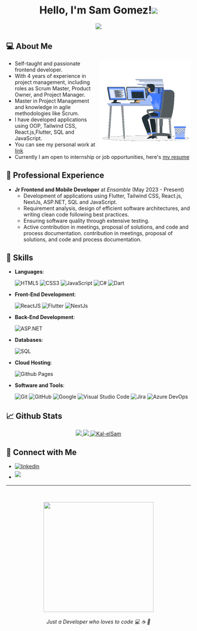 <h1 align="center"><b>Hello, I'm Sam Gomez!</b><img src="https://media.giphy.com/media/hvRJCLFzcasrR4ia7z/giphy.gif" width="35"></h1>

<p align="center">
  <a href="https://github.com/Kal-elSam/Kal-elSam"><img src="https://readme-typing-svg.herokuapp.com?font=Time+New+Roman&color=cyan&size=25&center=true&vCenter=true&width=600&height=100&lines=Frontend+Developer;Project+Manager+with+4+Years+Experience;Passionate+About+Agile+Methodologies;Perpetual+Learner+and+Tech+Curious;Constantly+Seeking+Challenges."></a>
</p>

## 💻 About Me

<img align="right" src="https://github.com/0xAbdulKhalid/0xAbdulKhalid/raw/main/assets/mdImages/Right_Side.gif" width = 250px>

- Self-taught and passionate frontend developer.
- With 4 years of experience in project management, including roles as Scrum Master, Product Owner, and Project Manager.
- Master in Project Management and knowledge in agile methodologies like Scrum.
- I have developed applications using OOP, Tailwind CSS, React.js,Flutter, SQL and JavaScript.
- You can see my personal work at [link](https://portfolio-devsam.vercel.app/)
- Currently I am open to internship or job opportunities, here's [my resume](https://www.dropbox.com/s/rkef1qfp795ojvj/SamuelGomezDevResume.pdf?dl=0)

## 💼 Professional Experience

- **Jr Frontend and Mobile Developer** at _Ensamble_ (May 2023 - Present)
  - Development of applications using Flutter, Tailwind CSS, React.js, NextJs, ASP.NET, SQL and JavaScript.
  - Requirement analysis, design of efficient software architectures, and writing clean code following best practices.
  - Ensuring software quality through extensive testing.
  - Active contribution in meetings, proposal of solutions, and code and process documentation.
    contribution in meetings, proposal of solutions, and code and process documentation.

## 💼 Skills

-  **Languages**:
    
    ![HTML5](https://img.shields.io/badge/HTML5%20-%23E34F26.svg?style=for-the-badge&logo=html5&logoColor=white)
    ![CSS3](https://img.shields.io/badge/CSS%20-%231572B6.svg?style=for-the-badge&logo=css3&logoColor=white)
    ![JavaScript](https://img.shields.io/badge/JavaScript%20-%23F7DF1E.svg?style=for-the-badge&logo=javascript&logoColor=black)
    ![C#](https://img.shields.io/badge/C%23-%239A349A.svg?style=for-the-badge&logo=c-sharp&logoColor=white)
    ![Dart](https://img.shields.io/badge/Dart-0175C2.svg?style=for-the-badge&logo=dart&logoColor=white)

- **Front-End Development**:

    ![ReactJS](https://img.shields.io/badge/ReactJS%20-%2320232a.svg?style=for-the-badge&logo=react&logoColor=%2361DAFB)
    ![Flutter](https://img.shields.io/badge/Flutter-02569B.svg?style=for-the-badge&logo=flutter&logoColor=white)
    ![NextJs](https://img.shields.io/badge/Next.js-000000.svg?style=for-the-badge&logo=next-dot-js&logoColor=white)

- **Back-End Development**:

  ![ASP.NET](https://img.shields.io/badge/ASP.NET%20-%235C2D91.svg?style=for-the-badge&logo=.net&logoColor=white)

- **Databases**:

  ![SQL](https://img.shields.io/badge/SQL%20-%2307405E.svg?style=for-the-badge&logo=sql&logoColor=white)

- **Cloud Hosting**:

  ![Github Pages](https://img.shields.io/badge/GitHub%20Pages-%23327FC7.svg?style=for-the-badge&logo=github&logoColor=white)

- **Software and Tools**:

  ![Git](https://img.shields.io/badge/git-%23F05033.svg?style=for-the-badge&logo=git&logoColor=white)
  ![GitHub](https://img.shields.io/badge/github-%23121011.svg?style=for-the-badge&logo=github&logoColor=white)
  ![Google](https://img.shields.io/badge/google-%234285F4.svg?style=for-the-badge&logo=google&logoColor=white)
  ![Visual Studio Code](https://img.shields.io/badge/Visual%20Studio%20Code-0078d7.svg?style=for-the-badge&logo=visual-studio-code&logoColor=white)
  ![Jira](https://img.shields.io/badge/Jira-%230052CC.svg?style=for-the-badge&logo=jira&logoColor=white)
  ![Azure DevOps](https://img.shields.io/badge/Azure%20DevOps-0078D7?style=for-the-badge&logo=azuredevops&logoColor=white)

## 📈 Github Stats

<div align="center">

<a href="https://github.com/Kal-elSam/Kal-elSam">
  <img src="https://github-readme-stats.vercel.app/api?username=Kal-elSam&include_all_commits=true&count_private=true&show_icons=true&line_height=20&title_color=7A7ADB&icon_color=2234AE&text_color=D3D3D3&

<div align="center">

<a href="https://github.com/Kal-elSam/Kal-elSam">
  <img src="https://github-readme-stats.vercel.app/api?username=Kal-elSam&include_all_commits=true&count_private=true&show_icons=true&line_height=20&title_color=7A7ADB&icon_color=2234AE&text_color=D3D3D3&bg_color=0,000000,130F40" width="450"/>
  <img src="https://github-readme-stats.vercel.app/api/top-langs?username=Kal-elSam&show_icons=true&locale=en&layout=compact&line_height=20&title_color=7A7ADB&icon_color=2234AE&text_color=D3D3D3&bg_color=0,000000,130F40" width="375"  alt="Kal-elSam"/>
</a>

</div>

## 🤝 Connect with Me

<ul>

<li>
<a href="https://www.linkedin.com/in/samuel-gomez-serrano/?locale=en_US" target="_blank">
<img src="https://img.shields.io/badge/linkedin:  Samuel%20Gomez%20Serrano-%2300acee.svg?color=405DE6&style=for-the-badge&logo=linkedin&logoColor=white" alt=linkedin style="margin-bottom: 5px;"/>
</a>
</li>

<li>
<a href="mailto:samgomezs7@hotmail.com" target="_blank">
<img src="https://img.shields.io/badge/email:  samgomezs7@hotmail.com-%23EA4335.svg?style=for-the-badge&logo=microsoft-outlook&logoColor=white" t=mail style="margin-bottom: 5px;" />
</a>
</li>

</ul>

---

<br />

<p align="center">
  <img src="https://media.giphy.com/media/LmNwrBhejkK9EFP504/giphy.gif" width="300" height="300" />
</p>

<p align="center">
    <em>Just a Developer who loves to code 💻 ☕ 🍕 </em>
</p>
